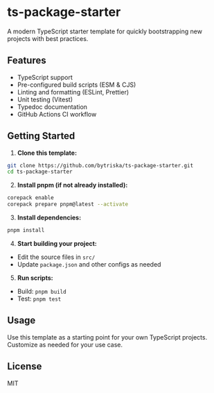 # ts-package-starter

A modern TypeScript starter template for quickly bootstrapping new projects with best practices.

## Features

- TypeScript support
- Pre-configured build scripts (ESM & CJS)
- Linting and formatting (ESLint, Prettier)
- Unit testing (Vitest)
- Typedoc documentation
- GitHub Actions CI workflow

## Getting Started

1. **Clone this template:**

```bash
git clone https://github.com/bytriska/ts-package-starter.git
cd ts-package-starter
```

2. **Install pnpm (if not already installed):**

```bash
corepack enable
corepack prepare pnpm@latest --activate
```

3. **Install dependencies:**

```bash
pnpm install
```

4. **Start building your project:**

- Edit the source files in `src/`
- Update `package.json` and other configs as needed

5. **Run scripts:**

- Build: `pnpm build`
- Test: `pnpm test`

## Usage

Use this template as a starting point for your own TypeScript projects. Customize as needed for your use case.

## License

MIT
